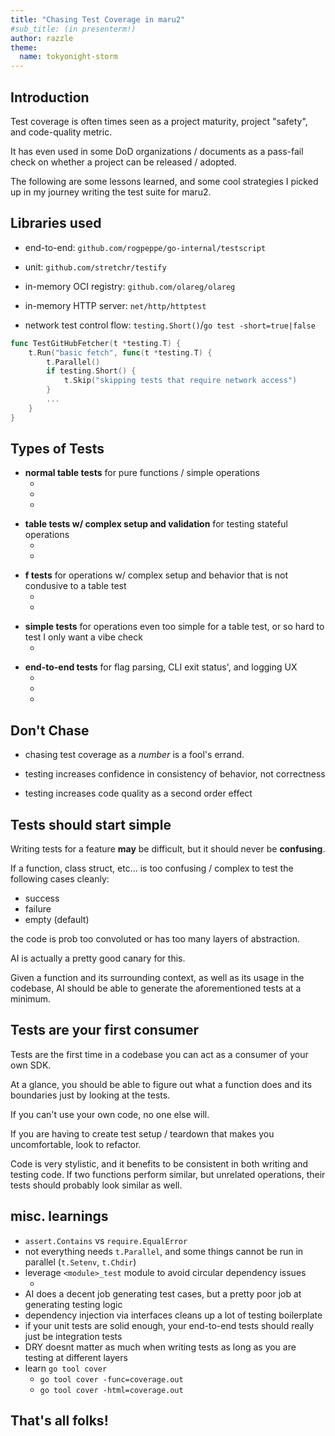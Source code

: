 ```yaml
---
title: "Chasing Test Coverage in maru2"
#sub_title: (in presenterm!)
author: razzle
theme:
  name: tokyonight-storm
---
```


## Introduction

Test coverage is often times seen as a project maturity, project "safety", and code-quality metric.

It has even used in some DoD organizations / documents as a pass-fail check
on whether a project can be released / adopted.

The following are some lessons learned, and some cool strategies I picked up in my journey writing the test suite for maru2.

<!-- end_slide -->

## Libraries used

- end-to-end: `github.com/rogpeppe/go-internal/testscript`
<!-- pause -->
- unit: `github.com/stretchr/testify`
<!-- pause -->
- in-memory OCI registry: `github.com/olareg/olareg`
<!-- pause -->
- in-memory HTTP server: `net/http/httptest`
<!-- pause -->
- network test control flow: `testing.Short()`/`go test -short=true|false`
<!-- pause -->

```go
func TestGitHubFetcher(t *testing.T) {
	t.Run("basic fetch", func(t *testing.T) {
		t.Parallel()
		if testing.Short() {
			t.Skip("skipping tests that require network access")
		}
		...
	}
}
```

<!-- end_slide -->

## Types of Tests

- **normal table tests** for pure functions / simple operations
  - [](if_test.go)
  - [](log_test.go)
  - [](output_test.go)
<!-- pause -->
- **table tests w/ complex setup and validation** for testing stateful operations
  - [](uses/store_test.go)
  - [](uses_test.go)
<!-- pause -->
- **f tests** for operations w/ complex setup and behavior that is not condusive to a table test
  - [](uses/http_test.go)
  - [](uses/oci_test.go)
<!-- pause -->
- **simple tests** for operations even too simple for a table test, or so hard to test I only want a vibe check
  - [](schema_test.go)
<!-- pause -->
- **end-to-end tests** for flag parsing, CLI exit status', and logging UX
  - [](cmd/root_test.go)
  - [](testdata/call-local.txtar)
  - [](testdata/completion.txtar)

<!-- end_slide -->

## Don't Chase

<!-- pause -->
- chasing test coverage as a _number_ is a fool's errand.
<!-- pause -->
- testing increases confidence in consistency of behavior, not correctness
<!-- pause -->
- testing increases code quality as a second order effect

<!-- end_slide -->

## Tests should start simple

Writing tests for a feature **may** be difficult, but it should never be **confusing**.

<!-- pause -->

If a function, class struct, etc... is too confusing / complex to test the following cases cleanly:

- success
- failure
- empty (default)

the code is prob too convoluted or has too many layers of abstraction.

AI is actually a pretty good canary for this.

Given a function and its surrounding context, as well as its usage in the codebase, AI should be able to generate the aforementioned tests at a minimum.

<!-- end_slide -->

## Tests are your first consumer

Tests are the first time in a codebase you can act as a consumer of your own SDK.

At a glance, you should be able to figure out what a function does and its boundaries just by looking at the tests.

If you can't use your own code, no one else will.

<!-- pause -->

If you are having to create test setup / teardown that makes you uncomfortable, look to refactor.

Code is very stylistic, and it benefits to be consistent in both writing and testing code. If two functions perform similar, but unrelated operations, their tests should probably look similar as well.

<!-- end_slide -->

## misc. learnings

- `assert.Contains` vs `require.EqualError`
- not everything needs `t.Parallel`, and some things cannot be run in parallel (`t.Setenv`, `t.Chdir`)
- leverage `<module>_test` module to avoid circular dependency issues
  - [](uses/oci_test.go)
- AI does a decent job generating test cases, but a pretty poor job at generating testing logic
- dependency injection via interfaces cleans up a lot of testing boilerplate
- if your unit tests are solid enough, your end-to-end tests should really just be integration tests
- DRY doesnt matter as much when writing tests as long as you are testing at different layers
- learn `go tool cover`
  - `go tool cover -func=coverage.out`
  - `go tool cover -html=coverage.out`

<!-- end_slide -->

<!--jump_to_middle-->

## That's all folks!
